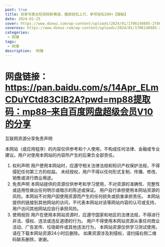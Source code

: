 ```yaml
---
post: true
title: 百家号美女短视频新赛道，播放轻松上万，单号轻松200+【揭秘】
date: 2024-01-25
cover: https://www.donwz.com/wp-content/uploads/2024/01/1706140885-2f86051cde123f2.jpg
coveross: https://www.donwz.com/wp-content/uploads/2024/01/1706140885-2f86051cde123f2.jpg
categories:
 - 网赚
tags:
 - 网赚
description:  网赚
---
```


# 网盘链接：https://pan.baidu.com/s/14Apr_ELmCDuYCtd83CIB2A?pwd=mp88提取码：mp88–来自百度网盘超级会员V10的分享


互联网资源分享免责声明

本网站（或应用程序）的内容仅供参考和个人使用，不构成任何法律、金融或专业建议。用户对使用本网站的内容所产生的后果负全部责任。

1. 权利声明
用户使用本网站时，应遵守相关法律法规和知识产权保护法规，不得侵犯任何第三方的权益。
未经授权，用户不得以任何形式复制、传播、修改、销售或进行商业用途。
2. 免责声明
本网站提供的资源仅供参考和学习使用，不对资源的准确性、完整性或适用性做出任何明示或暗示的陈述或保证。
用户自行承担使用本网站资源的风险。本网站不对用户因使用资源而产生的任何损失或损害承担责任。
本网站提供的链接到其他网站的访问，不代表本网站对该等网站内容的认可或支持，用户访问其他网站应自行承担风险。
3. 使用规则
用户在使用本网站资源时，应遵守国家和地区的法律法规，不得进行非法、侵权、违法或违反道德的行为。
用户不得使用本网站资源从事任何商业活动、广告宣传、垃圾邮件或其他违法行为，
本网站资源仅供学习测试使用，请在下载本网站资源24小时后删除。
如果资源涉及到侵权，请扫描右侧二维码联系删除，谢谢。
